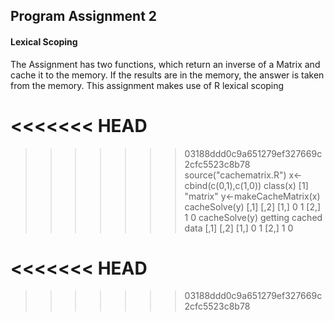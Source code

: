 ## Program Assignment 2
#### Lexical Scoping

The Assignment has two functions, which return an inverse of a Matrix and cache it to the memory.
If the results are in the memory, the answer is taken from the memory.
This assignment makes use of R lexical scoping


<<<<<<< HEAD
=======


>>>>>>> 03188ddd0c9a651279ef327669c2cfc5523c8b78
source("cachematrix.R")
> x<-cbind(c(0,1),c(1,0))
> class(x)
[1] "matrix"
> y<-makeCacheMatrix(x)
> cacheSolve(y)
     [,1] [,2]
[1,]    0    1
[2,]    1    0
> cacheSolve(y)
getting cached data
     [,1] [,2]
[1,]    0    1
[2,]    1    0

<<<<<<< HEAD
=======

>>>>>>> 03188ddd0c9a651279ef327669c2cfc5523c8b78
